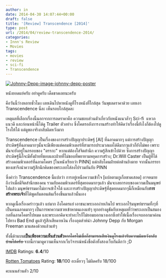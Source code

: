 ```yaml
---
author: in
date: 2014-04-30 14:07:44+00:00
draft: false
title: '[Review] Transcendence [2014]'
type: post
url: /2014/04/review-transcendence-2014/
categories:
- Innn's Review
- Movies
tags:
- movies
- review
- sci-fi
- Transcendence
---
```


[![Johnny-Depp-image-johnny-depp-poster](https://www.innnblog.com/wp-content/uploads/2014/04/Johnny-Depp-image-johnny-depp-poster.jpg)
](https://www.innnblog.com/wp-content/uploads/2014/04/Johnny-Depp-image-johnny-depp-poster.jpg)

หนังยอดแย่ครับ อย่าดูครับ เด็ดขาดเลยนะครับ

คือวันนี้ว่างหลายชั่วโมง เลยเดินไปหาหนังดูที่โรงหนังที่ใกล้สุด วันพุธลดราคาด้วย เลยเอา Transcendence นี่ละ เห็นรอบใกล้สุดละ

เหตุผลที่เลือกเรื่องนี้นอกจากการลดราคาคือ ความชอบส่วนตัวเกี่ยวกับหนังแนวล้ำๆ Sci-fi  แหวกแนวดี และก่อนหน้านี้ได้ดู Trailer ตัวอย่าง ซึ่งโคตรอลังการงานสร้างทำให้คิดว่าเรื่องนี้ยังไงก็ต้องไปดูโรงให้ได้ แต่ดูของจริงกลับผิดหวังมาก

<!-- more -->


Transcendence เป็นเรื่องของการสร้างปัญญาประดิษฐ์ [AI] ที่ฉลาดมากๆ แต่การสร้างปัญญาประดิษฐ์ที่ฉลาดมากๆนั้นจะมีเพียงแต่คอมพิวเตอร์ที่สามารถประมวลผลได้ดีมากๆแล้วก็ยังไม่พอ เพราะมันจะยังอยู่ในกรอบของ "ตรรกะ" หากแต่ต้องใส่จิตสำนึก ความรู้สึกเข้าไปด้วย ซึ่งการสร้างปัญญาประดิษฐ์นี้ก็จะมีทั้งฝ่ายที่ชอบและฝ่ายที่ไม่ชอบที่พยายามหยุดการสร้าง; Dr.Will Caster เป็นผู้ที่ได้สร้างคอมพิวเตอร์ที่ฉลาดโคตร [ในหนังเรียกว่า PINN] แต่กลับโดนฝ่ายต่อต้านยิงตาย จากนั้นภรรยาของเขาจึงนำความรู้สึกนึกคิดของพระเอกใส่ลงไปรวมกันกับ PINN

ซึ่งคำว่า Transcendence นี้แปลว่า การอยู่เหนือความเข้าใจ [แปลตามกูเกิ้ลขาดเสลด] อาจหมายถึงว่าเมื่อมีจิตสำนึกของคน รวมกับคอมพิวเตอร์ที่สุดยอดมากๆแล้ว มันจะเลยกรอบของความเป็นมนุษย์ไปแล้ว มนุษย์ธรรมดาไม่อาจเข้าใจได้ และการสร้างปัญญาประดิษฐ์ที่สุดยอดมากๆนี้ก็เหมือนกับ**การสร้างพระเจ้า**ที่ได้พูดกันตอนต้นเรื่องขึ้นมาแล้วนั้นเอง

หากดูเนื้อเรื่องคร่าวๆแล้ว แย่มาก ถึงโคตรแย่ เอาชนะพระเอกง่ายเกินไป พระเอกไร้มนุษย์ธรรมทั้งๆที่เป็นคนฉลาดมากๆ เป็นการพาความซวยเข้าหาตนเองแท้ๆ ทุกอย่างดูขัดกับเหตุผลที่ว่าพระเอกเป็นสมองกลที่ฉลาดโคตรไปหมด และพระเอกคิดจะทำอะไรก็ไม่ยอมบอกนางเอกซึ่งทำให้เนื้อเรื่องจบออกมาค่อนไปทาง Bad End ดูแล้วรู้สึกเสียดายเงิน เรื่องอุตส่าห์นำ Johnny Depp กับ Morgan Freeman มาแสดงด้วยแล้วแท้ๆ

ทั้งนี้ด้านบน**เป็นเพียงความเห็นส่วนตัว**<del>หากใครไม่เชื่อก็สามารถเสียเงินดูโรงแล้วรับความผิดหวังกลับบ้านได้ครับ </del>จากนี้เรามาดูความเห็นจากเว็บวิจารณ์หนังชื่อดังทั้งสองเว็บกันดีกว่า ;D

[IMDB](http://www.imdb.com/title/tt2209764/) Ratings: **6.4**/10

[Rotten Tomatoes](http://www.rottentomatoes.com/m/transcendence_2014/) Rating: **18**/100 อะเดี๋ยวๆ ไม่ผิดครับ 18/100

คะแนนส่วนตัว 2/10




